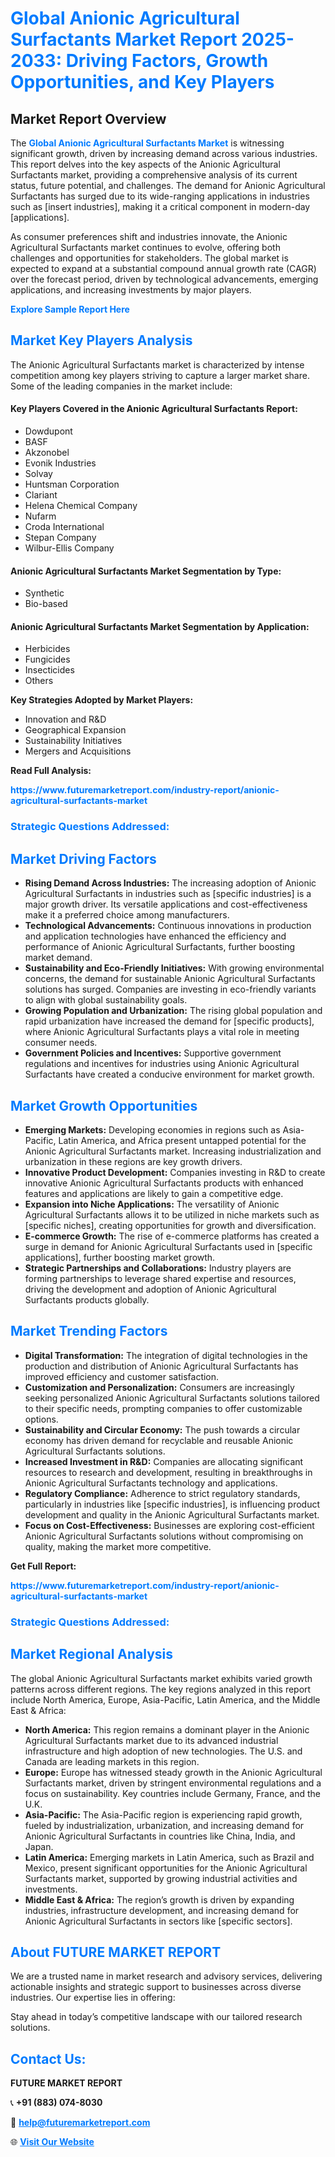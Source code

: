 <h1 style="color: #007BFF;">Global Anionic Agricultural Surfactants Market Report 2025-2033: Driving Factors, Growth Opportunities, and Key Players</h1>

<section id="overview">
<h2>Market Report Overview</h2>
<p>The <a href="https://www.futuremarketreport.com/industry-report/anionic-agricultural-surfactants-market" style="color: #007BFF; text-decoration: none;"><strong>Global Anionic Agricultural Surfactants Market</strong></a> is witnessing significant growth, driven by increasing demand across various industries. This report delves into the key aspects of the Anionic Agricultural Surfactants market, providing a comprehensive analysis of its current status, future potential, and challenges. The demand for Anionic Agricultural Surfactants has surged due to its wide-ranging applications in industries such as [insert industries], making it a critical component in modern-day [applications].</p>
<p>As consumer preferences shift and industries innovate, the Anionic Agricultural Surfactants market continues to evolve, offering both challenges and opportunities for stakeholders. The global market is expected to expand at a substantial compound annual growth rate (CAGR) over the forecast period, driven by technological advancements, emerging applications, and increasing investments by major players.</p>
</section>

<section id="overview">
<p><a href="https://www.futuremarketreport.com/request-sample/reportId=54031" style="color: #007BFF; text-decoration: none;"><strong>Explore Sample Report Here</strong></a></p>
</section>

<section id="key-players">
<h2 style="color: #007BFF;">Market Key Players Analysis</h2>
<p>The Anionic Agricultural Surfactants market is characterized by intense competition among key players striving to capture a larger market share. Some of the leading companies in the market include:</p>
<h4>Key Players Covered in the Anionic Agricultural Surfactants Report:</h4>
<ul><li>Dowdupont</li><li>BASF</li><li>Akzonobel</li><li>Evonik Industries</li><li>Solvay</li><li>Huntsman Corporation</li><li>Clariant</li><li>Helena Chemical Company</li><li>Nufarm</li><li>Croda International</li><li>Stepan Company</li><li>Wilbur-Ellis Company</li></ul>
<h4>Anionic Agricultural Surfactants Market Segmentation by Type:</h4>
<ul><li>Synthetic</li><li>Bio-based</li></ul>

<h4>Anionic Agricultural Surfactants Market Segmentation by Application:</h4>
<ul><li>Herbicides</li><li>Fungicides</li><li>Insecticides</li><li>Others</li></ul>
<p><strong>Key Strategies Adopted by Market Players:</strong></p>
<ul>
<li>Innovation and R&D</li>
<li>Geographical Expansion</li>
<li>Sustainability Initiatives</li>
<li>Mergers and Acquisitions</li>
</ul>
</section>

<section>
<p><strong>Read Full Analysis: </strong></p><a href="https://www.futuremarketreport.com/industry-report/anionic-agricultural-surfactants-market" style="color: #007BFF; text-decoration: none;"><strong>https://www.futuremarketreport.com/industry-report/anionic-agricultural-surfactants-market</strong></a>
<h3 style="color: #007BFF;">Strategic Questions Addressed:</h3>
</section>

<section id="driving-factors">
<h2 style="color: #007BFF;">Market Driving Factors</h2>
<ul>
<li><strong>Rising Demand Across Industries:</strong> The increasing adoption of Anionic Agricultural Surfactants in industries such as [specific industries] is a major growth driver. Its versatile applications and cost-effectiveness make it a preferred choice among manufacturers.</li>
<li><strong>Technological Advancements:</strong> Continuous innovations in production and application technologies have enhanced the efficiency and performance of Anionic Agricultural Surfactants, further boosting market demand.</li>
<li><strong>Sustainability and Eco-Friendly Initiatives:</strong> With growing environmental concerns, the demand for sustainable Anionic Agricultural Surfactants solutions has surged. Companies are investing in eco-friendly variants to align with global sustainability goals.</li>
<li><strong>Growing Population and Urbanization:</strong> The rising global population and rapid urbanization have increased the demand for [specific products], where Anionic Agricultural Surfactants plays a vital role in meeting consumer needs.</li>
<li><strong>Government Policies and Incentives:</strong> Supportive government regulations and incentives for industries using Anionic Agricultural Surfactants have created a conducive environment for market growth.</li>
</ul>
</section>

<section id="growth-opportunities">
<h2 style="color: #007BFF;">Market Growth Opportunities</h2>
<ul>
<li><strong>Emerging Markets:</strong> Developing economies in regions such as Asia-Pacific, Latin America, and Africa present untapped potential for the Anionic Agricultural Surfactants market. Increasing industrialization and urbanization in these regions are key growth drivers.</li>
<li><strong>Innovative Product Development:</strong> Companies investing in R&D to create innovative Anionic Agricultural Surfactants products with enhanced features and applications are likely to gain a competitive edge.</li>
<li><strong>Expansion into Niche Applications:</strong> The versatility of Anionic Agricultural Surfactants allows it to be utilized in niche markets such as [specific niches], creating opportunities for growth and diversification.</li>
<li><strong>E-commerce Growth:</strong> The rise of e-commerce platforms has created a surge in demand for Anionic Agricultural Surfactants used in [specific applications], further boosting market growth.</li>
<li><strong>Strategic Partnerships and Collaborations:</strong> Industry players are forming partnerships to leverage shared expertise and resources, driving the development and adoption of Anionic Agricultural Surfactants products globally.</li>
</ul>
</section>

<section id="trending-factors">
<h2 style="color: #007BFF;">Market Trending Factors</h2>
<ul>
<li><strong>Digital Transformation:</strong> The integration of digital technologies in the production and distribution of Anionic Agricultural Surfactants has improved efficiency and customer satisfaction.</li>
<li><strong>Customization and Personalization:</strong> Consumers are increasingly seeking personalized Anionic Agricultural Surfactants solutions tailored to their specific needs, prompting companies to offer customizable options.</li>
<li><strong>Sustainability and Circular Economy:</strong> The push towards a circular economy has driven demand for recyclable and reusable Anionic Agricultural Surfactants solutions.</li>
<li><strong>Increased Investment in R&D:</strong> Companies are allocating significant resources to research and development, resulting in breakthroughs in Anionic Agricultural Surfactants technology and applications.</li>
<li><strong>Regulatory Compliance:</strong> Adherence to strict regulatory standards, particularly in industries like [specific industries], is influencing product development and quality in the Anionic Agricultural Surfactants market.</li>
<li><strong>Focus on Cost-Effectiveness:</strong> Businesses are exploring cost-efficient Anionic Agricultural Surfactants solutions without compromising on quality, making the market more competitive.</li>
</ul>
</section>

<section>
<p><strong>Get Full Report: </strong></p><a href="https://www.futuremarketreport.com/industry-report/anionic-agricultural-surfactants-market" style="color: #007BFF; text-decoration: none;"><strong>https://www.futuremarketreport.com/industry-report/anionic-agricultural-surfactants-market</strong></a>
<h3 style="color: #007BFF;">Strategic Questions Addressed:</h3>
</section>


<section id="regional-analysis">
<h2 style="color: #007BFF;">Market Regional Analysis</h2>
<p>The global Anionic Agricultural Surfactants market exhibits varied growth patterns across different regions. The key regions analyzed in this report include North America, Europe, Asia-Pacific, Latin America, and the Middle East & Africa:</p>
<ul>
<li><strong>North America:</strong> This region remains a dominant player in the Anionic Agricultural Surfactants market due to its advanced industrial infrastructure and high adoption of new technologies. The U.S. and Canada are leading markets in this region.</li>
<li><strong>Europe:</strong> Europe has witnessed steady growth in the Anionic Agricultural Surfactants market, driven by stringent environmental regulations and a focus on sustainability. Key countries include Germany, France, and the U.K.</li>
<li><strong>Asia-Pacific:</strong> The Asia-Pacific region is experiencing rapid growth, fueled by industrialization, urbanization, and increasing demand for Anionic Agricultural Surfactants in countries like China, India, and Japan.</li>
<li><strong>Latin America:</strong> Emerging markets in Latin America, such as Brazil and Mexico, present significant opportunities for the Anionic Agricultural Surfactants market, supported by growing industrial activities and investments.</li>
<li><strong>Middle East & Africa:</strong> The region’s growth is driven by expanding industries, infrastructure development, and increasing demand for Anionic Agricultural Surfactants in sectors like [specific sectors].</li>
</ul>
</section>

<footer>
<h2 style="color: #007BFF;">About FUTURE MARKET REPORT</h2>
<p>We are a trusted name in market research and advisory services, delivering actionable insights and strategic support to businesses across diverse industries. Our expertise lies in offering:</p>

<p>Stay ahead in today’s competitive landscape with our tailored research solutions.</p>

<h2 style="color: #007BFF;">Contact Us:</h2>
<p><strong>FUTURE MARKET REPORT</strong></p>
<p>📞 <strong>+91 (883) 074-8030</strong></p>
<p>📧 <strong><a href="mailto:help@futuremarketreport.com" style="color: #007BFF;">help@futuremarketreport.com</a></strong></p>
<p>🌐 <strong><a href="https://www.futuremarketreport.com/" style="color: #007BFF;">Visit Our Website</a></strong></p>
</footer>